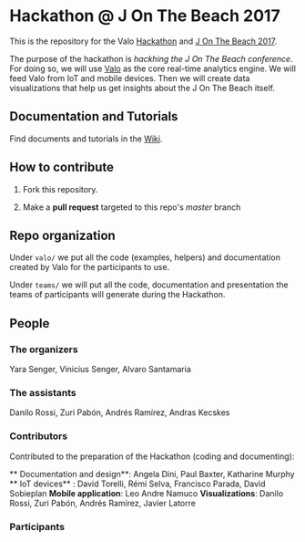 # Hackathon @ J On The Beach 2017

This is the repository for the Valo [Hackathon](https://jonthebeach.com/hackathon) and [J On The Beach 2017](https://jonthebeach.com/).

The purpose of the hackathon is *hackhing the J On The Beach conference*. For doing so, we will use [Valo](https://valo.io/) as the core real-time analytics engine. We will feed Valo from IoT and mobile devices. Then we will create data visualizations that help us get insights about the J On The Beach itself. 

## Documentation and Tutorials

Find documents and tutorials in the [Wiki](https://github.com/ITRS-Group/hackathon2017/wiki).

## How to contribute

1. Fork this repository.

2.  Make a **pull request**  targeted to this repo's *master* branch 

## Repo organization

Under `valo/` we put all the code (examples, helpers) and documentation created by Valo for the participants to use.

Under `teams/` we will put all the code, documentation and presentation the teams of participants will generate during the Hackathon.

## People 

### The organizers

Yara Senger, Vinicius Senger, Alvaro Santamaria

### The assistants

Danilo Rossi, Zuri Pabón, Andrés Ramírez, Andras Kecskes

### Contributors

Contributed to the preparation of the Hackathon (coding and documenting):

** Documentation and design**: Angela Dini, Paul Baxter,  Katharine Murphy
** IoT devices** : David Torelli, Rémi Selva, Francisco Parada, David Sobieplan
**Mobile application**:  Leo Andre Namuco
**Visualizations**: Danilo Rossi, Zuri Pabón, Andrés Ramírez, Javier Latorre

### Participants


